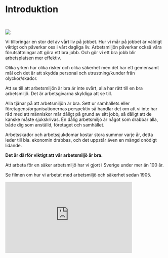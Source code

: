 
# Introduktion

 <img style="margin-top: 2em" id="ingress" src="https://lernia.itslearning.com/data/1821/C33240/Arbetsmilj%C3%B6/olika%20yrken.jpg">

Vi tillbringar en stor del av vårt liv på jobbet. Hur vi mår på jobbet är väldigt viktigt och påverkar oss i vårt dagliga liv. Arbetsmiljön påverkar också våra förutsättningar att göra ett bra jobb. Och gör vi ett bra jobb blir arbetsplatsen mer effektiv.

Olika yrken har olika risker och olika säkerhet men det har ett gemensamt mål och det är att skydda personal och utrustning/kunder från olyckor/skador.

Att se till att arbetsmiljön är bra är inte svårt, alla har rätt till en bra arbetsmiljö. Det är arbetsgivarna skyldiga att se till.

Alla tjänar på att arbetsmiljön är bra. Sett ur samhällets eller företagens/organisationernas perspektiv så handlar det om att vi inte har råd med att människor mår dåligt på grund av sitt jobb, så dåligt att de kanske måste sjukskrivas. En dålig arbetsmiljö är något som drabbar alla, både dig som anställd, företaget och samhället.

Arbetsskador och arbetssjukdomar kostar stora summor varje år, detta leder till bla. ekonomin  drabbas, och det uppstår även en mängd onödigt lidande.

**Det är därför viktigt att vår arbetsmiljö är bra.**



Att arbeta för en säker arbetsmiljö har vi gjort i Sverige under mer än 100 år. 
 
Se filmen om hur vi arbetat med arbetsmiljö och säkerhet sedan 1905. 

<div class="videoWrapper">
<iframe width="400" height="225" src="https://www.youtube.com/embed/rLxQLg3nzRY?list=PLBsaRwiUtRPlVoitcVbwWiKIJ9Tncefns" frameborder="0" allow="accelerometer; autoplay; encrypted-media; gyroscope; picture-in-picture" allowfullscreen></iframe>
</div>